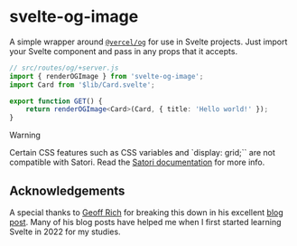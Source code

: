 # svelte-og-image

A simple wrapper around [`@vercel/og`](https://www.npmjs.com/package/@vercel/og) for use in Svelte projects.
Just import your Svelte component and pass in any props that it accepts.

```ts
// src/routes/og/+server.js
import { renderOGImage } from 'svelte-og-image';
import Card from '$lib/Card.svelte';

export function GET() {
	return renderOGImage<Card>(Card, { title: 'Hello world!' });
}
```

> [!WARNING]
> Certain CSS features such as CSS variables and `display: grid;`` are not compatible with Satori.
> Read the [Satori documentation](https://github.com/vercel/satori#css) for more info.

## Acknowledgements

A special thanks to [Geoff Rich](https://geoffrich.net) for breaking this down in his excellent [blog post](https://geoffrich.net/posts/svelte-social-image/). Many of his blog posts have helped me when I first started learning Svelte in 2022 for my studies.
